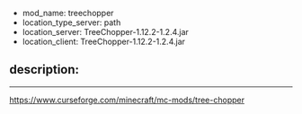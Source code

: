 - mod_name: treechopper
- location_type_server: path
- location_server: TreeChopper-1.12.2-1.2.4.jar
- location_client: TreeChopper-1.12.2-1.2.4.jar

description:
---
---
https://www.curseforge.com/minecraft/mc-mods/tree-chopper